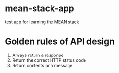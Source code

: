 # mean-stack-app
test app for learning the MEAN stack

# Golden rules of API design
1. Always return a response
2. Return the correct HTTP status code
3. Return contents or a message

